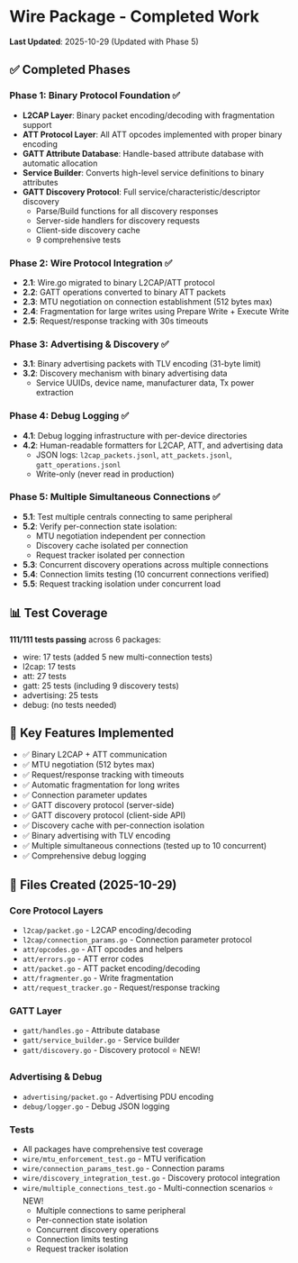 # Wire Package - Completed Work

**Last Updated**: 2025-10-29 (Updated with Phase 5)

## ✅ Completed Phases

### Phase 1: Binary Protocol Foundation ✅
- **L2CAP Layer**: Binary packet encoding/decoding with fragmentation support
- **ATT Protocol Layer**: All ATT opcodes implemented with proper binary encoding
- **GATT Attribute Database**: Handle-based attribute database with automatic allocation
- **Service Builder**: Converts high-level service definitions to binary attributes
- **GATT Discovery Protocol**: Full service/characteristic/descriptor discovery
  - Parse/Build functions for all discovery responses
  - Server-side handlers for discovery requests
  - Client-side discovery cache
  - 9 comprehensive tests

### Phase 2: Wire Protocol Integration ✅
- **2.1**: Wire.go migrated to binary L2CAP/ATT protocol
- **2.2**: GATT operations converted to binary ATT packets
- **2.3**: MTU negotiation on connection establishment (512 bytes max)
- **2.4**: Fragmentation for large writes using Prepare Write + Execute Write
- **2.5**: Request/response tracking with 30s timeouts

### Phase 3: Advertising & Discovery ✅
- **3.1**: Binary advertising packets with TLV encoding (31-byte limit)
- **3.2**: Discovery mechanism with binary advertising data
  - Service UUIDs, device name, manufacturer data, Tx power extraction

### Phase 4: Debug Logging ✅
- **4.1**: Debug logging infrastructure with per-device directories
- **4.2**: Human-readable formatters for L2CAP, ATT, and advertising data
  - JSON logs: `l2cap_packets.jsonl`, `att_packets.jsonl`, `gatt_operations.jsonl`
  - Write-only (never read in production)

### Phase 5: Multiple Simultaneous Connections ✅
- **5.1**: Test multiple centrals connecting to same peripheral
- **5.2**: Verify per-connection state isolation:
  - MTU negotiation independent per connection
  - Discovery cache isolated per connection
  - Request tracker isolated per connection
- **5.3**: Concurrent discovery operations across multiple connections
- **5.4**: Connection limits testing (10 concurrent connections verified)
- **5.5**: Request tracking isolation under concurrent load

## 📊 Test Coverage

**111/111 tests passing** across 6 packages:
- wire: 17 tests (added 5 new multi-connection tests)
- l2cap: 17 tests
- att: 27 tests
- gatt: 25 tests (including 9 discovery tests)
- advertising: 25 tests
- debug: (no tests needed)

## 🎯 Key Features Implemented

- ✅ Binary L2CAP + ATT communication
- ✅ MTU negotiation (512 bytes max)
- ✅ Request/response tracking with timeouts
- ✅ Automatic fragmentation for long writes
- ✅ Connection parameter updates
- ✅ GATT discovery protocol (server-side)
- ✅ GATT discovery protocol (client-side API)
- ✅ Discovery cache with per-connection isolation
- ✅ Binary advertising with TLV encoding
- ✅ Multiple simultaneous connections (tested up to 10 concurrent)
- ✅ Comprehensive debug logging

## 📁 Files Created (2025-10-29)

### Core Protocol Layers
- `l2cap/packet.go` - L2CAP encoding/decoding
- `l2cap/connection_params.go` - Connection parameter protocol
- `att/opcodes.go` - ATT opcodes and helpers
- `att/errors.go` - ATT error codes
- `att/packet.go` - ATT packet encoding/decoding
- `att/fragmenter.go` - Write fragmentation
- `att/request_tracker.go` - Request/response tracking

### GATT Layer
- `gatt/handles.go` - Attribute database
- `gatt/service_builder.go` - Service builder
- `gatt/discovery.go` - Discovery protocol ⭐ NEW!

### Advertising & Debug
- `advertising/packet.go` - Advertising PDU encoding
- `debug/logger.go` - Debug JSON logging

### Tests
- All packages have comprehensive test coverage
- `wire/mtu_enforcement_test.go` - MTU verification
- `wire/connection_params_test.go` - Connection params
- `wire/discovery_integration_test.go` - Discovery protocol integration
- `wire/multiple_connections_test.go` - Multi-connection scenarios ⭐ NEW!
  - Multiple connections to same peripheral
  - Per-connection state isolation
  - Concurrent discovery operations
  - Connection limits testing
  - Request tracker isolation
